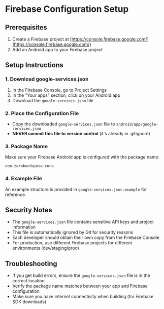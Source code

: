 # Firebase Configuration Setup

## Prerequisites
1. Create a Firebase project at [https://console.firebase.google.com/](https://console.firebase.google.com/)
2. Add an Android app to your Firebase project

## Setup Instructions

### 1. Download google-services.json
1. In the Firebase Console, go to Project Settings
2. In the "Your apps" section, click on your Android app
3. Download the `google-services.json` file

### 2. Place the Configuration File
- Copy the downloaded `google-services.json` file to `android/app/google-services.json`
- **NEVER commit this file to version control** (it's already in .gitignore)

### 3. Package Name
Make sure your Firebase Android app is configured with the package name:
```
com.zarabandajose.runa
```

### 4. Example File
An example structure is provided in `google-services.json.example` for reference.

## Security Notes
- The `google-services.json` file contains sensitive API keys and project information
- This file is automatically ignored by Git for security reasons
- Each developer should obtain their own copy from the Firebase Console
- For production, use different Firebase projects for different environments (dev/staging/prod)

## Troubleshooting
- If you get build errors, ensure the `google-services.json` file is in the correct location
- Verify the package name matches between your app and Firebase configuration
- Make sure you have internet connectivity when building (for Firebase SDK downloads)
